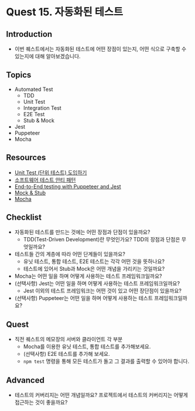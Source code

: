 # Quest 15. 자동화된 테스트

## Introduction

* 이번 퀘스트에서는 자동화된 테스트에 어떤 장점이 있는지, 어떤 식으로 구축할 수 있는지에 대해 알아보겠습니다.

## Topics

* Automated Test
  * TDD
  * Unit Test
  * Integration Test
  * E2E Test
  * Stub & Mock
* Jest
* Puppeteer
* Mocha

## Resources

* [Unit Test (단위 테스트) 도입하기](https://www.popit.kr/unit-test-%EB%8B%A8%EC%9C%84-%ED%85%8C%EC%8A%A4%ED%8A%B8-%EB%8F%84%EC%9E%85%ED%95%98%EA%B8%B0-1%ED%8E%B8/)
* [소프트웨어 테스트 안티 패턴](https://velog.io/@leejh3224/%EC%86%8C%ED%94%84%ED%8A%B8%EC%9B%A8%EC%96%B4-%ED%85%8C%EC%8A%A4%ED%8A%B8-%EC%95%88%ED%8B%B0-%ED%8C%A8%ED%84%B4)
* [End-to-End testing with Puppeteer and Jest](https://medium.com/touch4it/end-to-end-testing-with-puppeteer-and-jest-ec8198145321)
* [Mock & Stub](https://stackoverflow.com/questions/3459287/whats-the-difference-between-a-mock-stub)
* [Mocha](https://ko.javascript.info/testing-mocha)

## Checklist

* 자동화된 테스트를 만드는 것에는 어떤 장점과 단점이 있을까요?
  * TDD(Test-Driven Development)란 무엇인가요? TDD의 장점과 단점은 무엇일까요?
* 테스트들 간의 계층에 따라 어떤 단계들이 있을까요?
  * 유닛 테스트, 통합 테스트, E2E 테스트는 각각 어떤 것을 뜻하나요?
  * 테스트에 있어서 Stub과 Mock은 어떤 개념을 가리키는 것일까요?
* Mocha는 어떤 일을 하며 어떻게 사용하는 테스트 프레임워크일까요?
* (선택사항) Jest는 어떤 일을 하며 어떻게 사용하는 테스트 프레임워크일까요?
  * Jest 이외의 테스트 프레임워크는 어떤 것이 있고 어떤 장단점이 있을까요?
* (선택사항) Puppeteer는 어떤 일을 하며 어떻게 사용하는 테스트 프레임워크일까요?

## Quest

* 직전 퀘스트의 메모장의 서버와 클라이언트 각 부분
  * Mocha를 이용한 유닛 테스트, 통합 테스트를 추가해보세요.
  * (선택사항) E2E 테스트를 추가해 보세요.
  * `npm test` 명령을 통해 모든 테스트가 돌고 그 결과를 출력할 수 있어야 합니다.

## Advanced

* 테스트의 커버리지는 어떤 개념일까요? 프로젝트에서 테스트의 커버리지는 어떻게 접근하는 것이 좋을까요?
